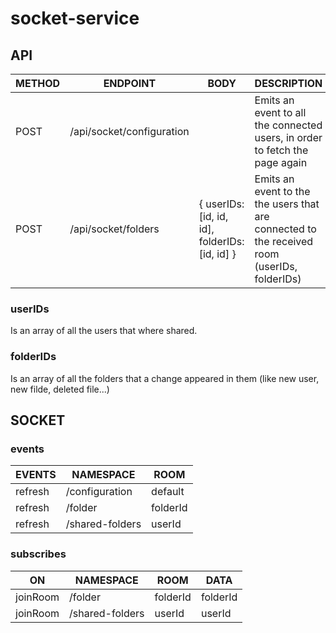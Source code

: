 # socket-service


## API
| METHOD | ENDPOINT | BODY | DESCRIPTION |
| --- | --- | --- | --- |
| POST | /api/socket/configuration | | Emits an event to all the connected users, in order to fetch the page again |
| POST | /api/socket/folders | { userIDs: [id, id, id], folderIDs: [id, id] } | Emits an event to the the users that are connected to the received room (userIDs, folderIDs) |
 
 ### userIDs
 Is an array of all the users that where shared.
 
 ### folderIDs 
 Is an array of all the folders that a change appeared in them (like new user, new filde, deleted file...)


 ## SOCKET

 ### events
 | EVENTS | NAMESPACE | ROOM |
| --- | --- | --- |
| refresh | /configuration | default |
| refresh | /folder | folderId |
| refresh | /shared-folders | userId |

 ### subscribes
 | ON | NAMESPACE | ROOM | DATA
| --- | --- | --- | --- |
| joinRoom | /folder | folderId | folderId |
| joinRoom | /shared-folders | userId | userId |